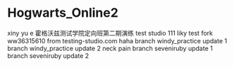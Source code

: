 # Hogwarts_Online2
xiny yu e
霍格沃兹测试学院定向班第二期演练
test studio
111
liky test fork
ww36315610
from testing-studio.com
haha
branch windy_practice update 1
branch windy_practice update 2
neck pain
branch seveniruby update 1
branch seveniruby update 2
